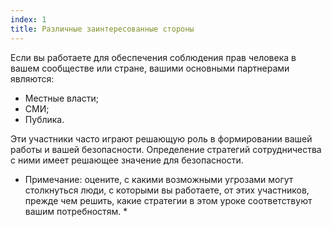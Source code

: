 ```yaml
---
index: 1
title: Различные заинтересованные стороны
---
```

Если вы работаете для обеспечения соблюдения прав человека в вашем сообществе или стране, вашими основными партнерами являются:

* Местные власти;
* СМИ;
* Публика.

Эти участники часто играют решающую роль в формировании вашей работы и вашей безопасности. Определение стратегий сотрудничества с ними имеет решающее значение для безопасности.

* Примечание: оцените, с какими возможными угрозами могут столкнуться люди, с которыми вы работаете, от этих участников, прежде чем решить, какие стратегии в этом уроке соответствуют вашим потребностям. *
